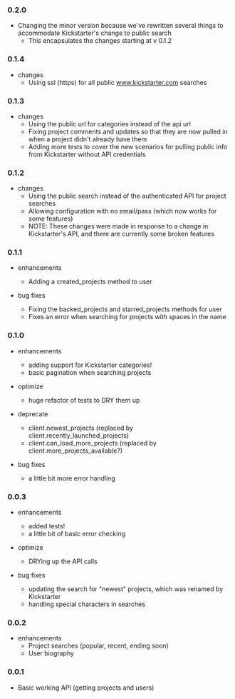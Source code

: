 ### 0.2.0

* Changing the minor version because we've rewritten several things to accommodate Kickstarter's change to public search
  * This encapsulates the changes starting at v 0.1.2

### 0.1.4

* changes
  * Using ssl (https) for all public www.kickstarter.com searches

### 0.1.3

* changes
  * Using the public url for categories instead of the api url
  * Fixing project comments and updates so that they are now pulled in when a project didn't already have them
  * Adding more tests to cover the new scenarios for pulling public info from Kickstarter without API credentials

### 0.1.2

* changes
  * Using the public search instead of the authenticated API for project searches
  * Allowing configuration with no email/pass (which now works for some features)
  * NOTE: These changes were made in response to a change in Kickstarter's API, and there are currently some broken features

### 0.1.1

* enhancements
  * Adding a created_projects method to user

* bug fixes
  * Fixing the backed_projects and starred_projects methods for user
  * Fixes an error when searching for projects with spaces in the name

### 0.1.0

* enhancements
  * adding support for Kickstarter categories!
  * basic pagination when searching projects

* optimize
  * huge refactor of tests to DRY them up

* deprecate
  * client.newest_projects (replaced by client.recently_launched_projects)
  * client.can_load_more_projects (replaced by client.more_projects_available?)

* bug fixes
  * a little bit more error handling


### 0.0.3

* enhancements
  * added tests!
  * a little bit of basic error checking

* optimize
  * DRYing up the API calls

* bug fixes
  * updating the search for "newest" projects, which was renamed by Kickstarter
  * handling special characters in searches


### 0.0.2

* enhancements
  * Project searches (popular, recent, ending soon)
  * User biography


### 0.0.1

* Basic working API (getting projects and users)
